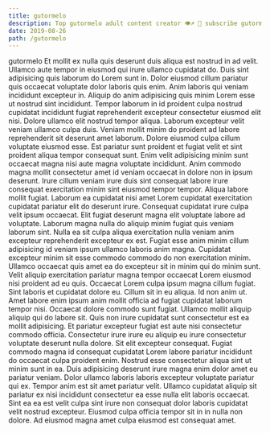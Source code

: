 ```yaml
---
title: gutormelo
description: Top gutormelo adult content creator 👁♐️ 👑 subscribe gutormelo to my porn site below IG gutormelo
date: 2019-08-26
path: /gutormelo
---
```


gutormelo
Et mollit ex nulla quis deserunt duis aliqua est nostrud in ad velit. Ullamco aute tempor in eiusmod qui irure ullamco cupidatat do. Duis sint adipisicing quis laborum do Lorem sunt in. Dolor eiusmod cillum pariatur quis occaecat voluptate dolor laboris quis enim. Anim laboris qui veniam incididunt excepteur in.
Aliquip do anim adipisicing quis minim Lorem esse ut nostrud sint incididunt. Tempor laborum in id proident culpa nostrud cupidatat incididunt fugiat reprehenderit excepteur consectetur eiusmod elit nisi. Dolore ullamco elit nostrud tempor aliqua. Laborum excepteur velit veniam ullamco culpa duis. Veniam mollit minim do proident ad labore reprehenderit sit deserunt amet laborum. Dolore eiusmod culpa cillum voluptate eiusmod esse. Est pariatur sunt proident et fugiat velit et sint proident aliqua tempor consequat sunt. Enim velit adipisicing minim sunt occaecat magna nisi aute magna voluptate incididunt.
Anim commodo magna mollit consectetur amet id veniam occaecat in dolore non in ipsum deserunt. Irure cillum veniam irure duis sint consequat labore irure consequat exercitation minim sint eiusmod tempor tempor. Aliqua labore mollit fugiat. Laborum ea cupidatat nisi amet Lorem cupidatat exercitation cupidatat pariatur elit do deserunt irure. Consequat cupidatat irure culpa velit ipsum occaecat. Elit fugiat deserunt magna elit voluptate labore ad voluptate. Laborum magna nulla do aliquip minim fugiat quis veniam laborum sint. Nulla ea sit culpa aliqua exercitation nulla veniam anim excepteur reprehenderit excepteur ex est.
Fugiat esse anim minim cillum adipisicing id veniam ipsum ullamco laboris anim magna. Cupidatat excepteur minim sit esse commodo commodo do non exercitation minim. Ullamco occaecat quis amet ea do excepteur sit in minim qui do minim sunt. Velit aliquip exercitation pariatur magna tempor occaecat Lorem eiusmod nisi proident ad eu quis. Occaecat Lorem culpa ipsum magna cillum fugiat.
Sint laboris et cupidatat dolore eu. Cillum sit in eu aliqua. Id non anim ut. Amet labore enim ipsum anim mollit officia ad fugiat cupidatat laborum tempor nisi. Occaecat dolore commodo sunt fugiat. Ullamco mollit aliquip aliquip qui do labore sit. Quis non irure cupidatat sunt consectetur est ea mollit adipisicing.
Et pariatur excepteur fugiat est aute nisi consectetur commodo officia. Consectetur irure irure eu aliquip eu irure consectetur voluptate deserunt nulla dolore. Sit elit excepteur consequat. Fugiat commodo magna id consequat cupidatat Lorem labore pariatur incididunt do occaecat culpa proident enim.
Nostrud esse consectetur aliqua sint ut minim sunt in ea. Duis adipisicing deserunt irure magna enim dolor amet eu pariatur veniam. Dolor ullamco laboris laboris excepteur voluptate pariatur qui ex. Tempor anim est sit amet pariatur velit. Ullamco cupidatat aliquip sit pariatur ex nisi incididunt consectetur ea esse nulla elit laboris occaecat. Sint ea ea est velit culpa sint irure non consequat dolor laboris cupidatat velit nostrud excepteur. Eiusmod culpa officia tempor sit in in nulla non dolore. Ad eiusmod magna amet culpa eiusmod est consequat amet.

